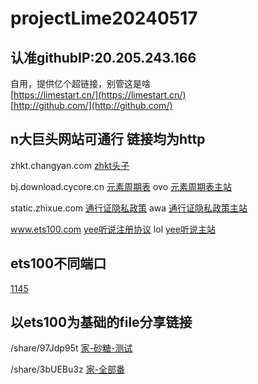 # projectLime20240517  
## 认准githubIP:20.205.243.166
自用，提供亿个超链接，别管这是啥  
[https://limestart.cn/](https://limestart.cn/)  
[http://github.com/](http://github.com/)  


  
## n大巨头网站可通行 链接均为http  

zhkt.changyan.com [zhkt头子](http://zhkt.changyan.com)  

bj.download.cycore.cn [元素周期表](http://bj.download.cycore.cn/res/c3eed62e856c478bb23d4e5dd19a834e/index.html) ovo [元素周期表主站](http://bj.download.cycore.cn)  

static.zhixue.com [通行证隐私政策](http://static.zhixue.com/rqactivity/protocol/iflytek_edu_account_protocol_v1.html) awa [通行证隐私政策主站](http://static.zhixue.com)  

www.ets100.com [yee听说注册协议](http://www.ets100.com/home/userAgreement.html) lol [yee听说主站](http://www.ets100.com)  

## ets100不同端口  

[1145](http://www.ets100.com:1145)  


## 以ets100为基础的file分享链接  

/share/97Jdp95t [家-砂糖-测试](http://www.ets100.com/share/97Jdp95t)  

/share/3bUEBu3z [家-全部番](http://www.ets100.com/share/3bUEBu3z)

